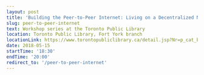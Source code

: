```yaml
---
layout: post
title: 'Building the Peer-to-Peer Internet: Living on a Decentralized Network'
slug: peer-to-peer-internet
text: Workshop series at the Toronto Public Library
location: Toronto Public Library, Fort York branch
locationLink: https://www.torontopubliclibrary.ca/detail.jsp?Nr=p_cat_branch_name:Fort%20York
date: 2018-05-15
startTime: '18:30'
endTime: '20:00'
redirect_to: '/peer-to-peer-internet'
---
```

